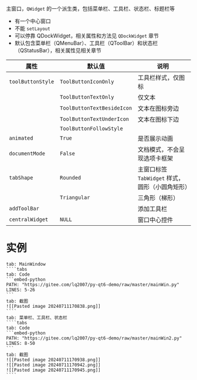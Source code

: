 主窗口，`QWidget` 的一个派生类，包括菜单栏、工具栏、状态栏、标题栏等
* 有一个中心窗口
* 不能 `setLayout`
* 可以停靠 QDockWidget，相关属性和方法见 `QDockWidget` 章节
* 默认包含菜单栏（QMenuBar）、工具栏（QToolBar）和状态栏（QStatusBar），相关属性见相关章节

| 属性                      | 默认值                        | **说明**                         |
| ----------------------- | -------------------------- | ------------------------------ |
| `toolButtonStyle`<br /> | `ToolButtonIconOnly`       | 工具栏样式，仅图标                      |
|                         | `ToolButtonTextOnly`       | 仅文本                            |
|                         | `ToolButtonTextBesideIcon` | 文本在图标旁边                        |
|                         | `ToolButtonTextUnderIcon`  | 文本在图标下边                        |
|                         | `ToolButtonFollowStyle`    |                                |
| `animated`              | `True`<br />               | 是否展示动画                         |
| `documentMode`          | `False`<br />              | 文档模式，不会呈现选项卡框架                 |
| `tabShape`<br />        | `Rounded`                  | 主窗口标签 `TabWidget` 样式，圆形（小圆角矩形） |
|                         | `Triangular`               | 三角形（梯形）                        |
| `addToolBar`            |                            | 添加工具栏                          |
| `centralWidget`         | `NULL`                     | 窗口中心控件                         |
# 实例

~~~tabs
tab: MainWindow
````tabs
tab: Code
```embed-python
PATH: "https://gitee.com/lq2007/py-qt6-demo/raw/master/mainWin.py"
LINES: 5-26
```
tab: 截图
![[Pasted image 20240711170838.png]]
````
tab: 菜单栏、工具栏、状态栏
````tabs
tab: Code
```embed-python
PATH: "https://gitee.com/lq2007/py-qt6-demo/raw/master/mainWin2.py"
LINES: 8-50
```
tab: 截图
![[Pasted image 20240711170938.png]]
![[Pasted image 20240711170942.png]]
![[Pasted image 20240711170945.png]]
````
~~~


